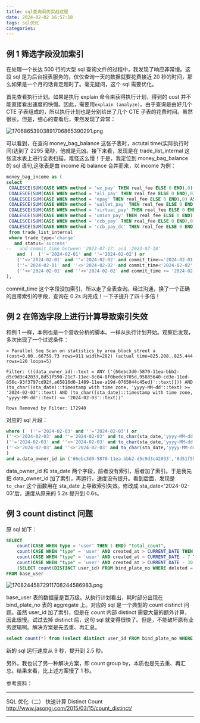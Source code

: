 ```yaml
---
title: sql查询调优实战过程
date: 2024-02-02 16:57:18
tags: sql优化
categories:
---
```


## 例 1 筛选字段没加索引

在处理一个长达 500 行的大型 sql 查询文件的过程中，我发现了响应非常慢。这段 sql 是为后台报表服务的，仅仅查询一天的数据就要花费接近 20 秒的时间，那么如果是一个月的话肯定超时了。毫无疑问，这个 sql 需要优化。

首先查看执行计划。如果是执行 explain 命令来获得执行计划，得到的 cost 并不能直接看出速度的快慢。因此，需要用`explain (analyze)`。由于查询是由好几个 CTE 子表组成的，所以执行计划也是分别给出了几个 CTE 子表的花费时间。虽然很长，但是，细心的查看后，果然发现了异常：

![17068653903891706865390291.png](https://cdn.jsdelivr.us/gh/li199-code/blog-imgs@main/17068653903891706865390291.png)

可以看到，在查询 money_bag_balance 这张子表时，actutal time(实际执行时间)达到了 2295 毫秒，他就是元凶。接下来看，发现是在 trade_list_internal 这张流水表上进行全表扫描，难怪这么慢！于是，我定位到 money_bag_balance 的 sql 语句,这张表是由 income 和 balance 合并而来，以 income 为例：

```sql
money_bag_income as (
select
 COALESCE(SUM(CASE WHEN method = 'wx_pay' THEN real_fee ELSE 0 END),0) AS wechat_income,
 COALESCE(SUM(CASE WHEN method = 'ali_pay' THEN real_fee ELSE 0 END),0) AS alipay_income,
 COALESCE(SUM(CASE WHEN method = 'epay' THEN real_fee ELSE 0 END),0) AS epay_income,
 COALESCE(SUM(CASE WHEN method = 'wallet_pay' THEN real_fee ELSE 0 END),0) AS money_bag_income_real,
 COALESCE(SUM(CASE WHEN method = 'virtual_pay' THEN real_fee ELSE 0 END),0) AS money_bag_income_virtual,
 COALESCE(SUM(CASE WHEN method = 'union_pay' THEN real_fee ELSE 0 END),0) AS union_pay_income,
 COALESCE(SUM(CASE WHEN method = 'ccb_pay' THEN real_fee ELSE 0 END),0) AS ccb_pay_income,
 COALESCE(SUM(CASE WHEN method = 'ccb_pay_dc' THEN real_fee ELSE 0 END),0) AS ccb_pay_dc_income
 from trade_list_internal
 where trade_type='charge'
   and status='success'
-- 	 and commit_time between '2023-07-17' and '2023-07-18'
	and  (  (''='2024-02-01' and ''='2024-02-02') or
	(''<>'2024-02-01' and ''='2024-02-02' and commit_time>='2024-02-01' ) or
	(''='2024-02-01' and ''<>'2024-02-02' and commit_time<'2024-02-02' ) or
	(''<>'2024-02-01' and ''<>'2024-02-02' and commit_time >= '2024-02-01' and commit_time<'2024-02-02' ) )
),
```

commit_time 这个字段没加索引，所以走了全表查询。经过沟通，换了一个正确的且带索引的字段，查询在 0.2s 内完成！一下子提升了四十多倍！

## 例 2 在筛选字段上进行计算导致索引失效

和例 1 一样，本例也是一个营收分析的脚本。一样从执行计划开始。观察后发现，多次出现了一个过滤条件：

```
> Parallel Seq Scan on statistics_by_area_block_street a  (cost=0.00..66759.73 rows=911 width=282) (actual time=825.208..825.444 rows=120 loops=5)

Filter: (((data_owner_id)::text = ANY ('{66ebc3d0-5870-11ea-bbb2-d5c9d3c42033,8d51f590-21c7-11ec-8c04-8f0bedcb705d,95885640-cd3e-11ed-856c-93f3797cd92f,a65816d0-1489-11ee-a19d-0765044c45ed}'::text[])) AND (to_char((sta_date)::timestamp with time zone, 'yyyy-MM-dd'::text) >= '2024-02-03'::text) AND (to_char((sta_date)::timestamp with time zone, 'yyyy-MM-dd'::text) <= '2024-02-03'::text))'

Rows Removed by Filter: 172940
```

对应的 sql 片段：

```sql
where (  (''='2024-02-03' and ''='2024-02-03') or
(''<>'2024-02-03' and ''='2024-02-03' and to_char(sta_date,'yyyy-MM-dd')>='2024-02-03' ) or
(''='2024-02-03' and ''<>'2024-02-03' and to_char(sta_date,'yyyy-MM-dd')<='2024-02-03' ) or
(''<>'2024-02-03' and ''<>'2024-02-03' and to_char(sta_date,'yyyy-MM-dd') between '2024-02-03' and '2024-02-03' )
)
and a.data_owner_id in ('66ebc3d0-5870-11ea-bbb2-d5c9d3c42033','8d51f590-21c7-11ec-8c04-8f0bedcb705d','95885640-cd3e-11ed-856c-93f3797cd92f','a65816d0-1489-11ee-a19d-0765044c45ed')
```

data_owner_id 和 sta_date 两个字段，前者没有索引，后者加了索引。于是我先把 data_owner_id 加了索引，再运行，速度没有提升。看到后面，发现是 `to_char` 这个函数用在 sta_date 上导致索引失效。修改成 sta_date<'2024-02-03'后，速度从原来的 5.2s 提升到 0.6s。

## 例 3 count distinct 问题

原 sql 如下：

```sql
SELECT
	count(CASE WHEN type = 'user' THEN 1 END) "total_count",
	count(CASE WHEN "type" = 'user' AND created_at > CURRENT_DATE THEN 1 END) "today_count",
	count(CASE WHEN "type" = 'user' AND created_at > CURRENT_DATE - 7 THEN 1 END) "7days_count",
	count(CASE WHEN "type" = 'user' AND created_at > CURRENT_DATE - 30 THEN 1 END) "30days_count",
	(SELECT count(DISTINCT user_id) FROM bind_plate_no WHERE deleted = FALSE) bind_total_count -- 执行慢的部分
FROM base_user
```

![17082445872911708244586983.png](https://cdn.jsdelivr.us/gh/li199-code/blog-imgs@main/17082445872911708244586983.png)

base_user 表的数据量是百万级。从执行计划看出，耗时部分出现在 bind_plate_no 表的 aggregate 上。对应的 sql 是一个典型的 count distinct 问题。虽然 user_id 加了索引，但是在 count 内部 distinct 需要大量的额外计算，因此很慢。试过去掉 distinct 后，这句 sql 就变得很快了。但是，不能破坏原有业务逻辑啊。解决方案是先去重、再汇总。

```sql
select count(*) from (select distinct user_id FROM bind_plate_no WHERE deleted = FALSE) tmp
```

新的 sql 运行速度从 9 秒，提升到 2.5 秒。

另外，我也试了另一种解决方案，即 count group by，本质也是先去重、再汇总。结果来看，比上述方案慢了 1 秒。

参考资料：

---

SQL 优化（二） 快速计算 Distinct Count
http://www.jasongj.com/2015/03/15/count_distinct/

---
